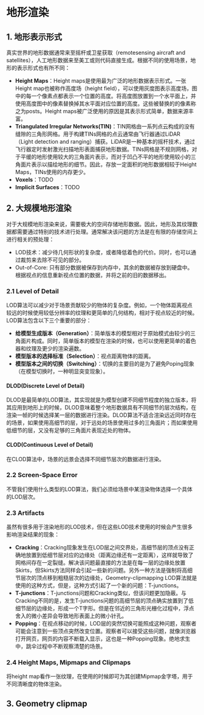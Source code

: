 # 地形渲染

## 1. 地形表示形式
真实世界的地形数据通常来至摇杆或卫星获取（remotesensing aircraft and satellites），人工地形数据来至美工或则代码直接生成。根据不同的使用场景，地形的表示形式也有所不同：
* **Height Maps**：Height maps是使用最为广泛的地形数据表示形式。一张Height map也被称作高度场（height field），可以使用灰度图表示高度场，图中的每一个像素点都表示一个位置的高度。将高度图放置到一个水平面上，并使用高度图中的像素替换掉其水平面对应位置的高度。这些被替换的的像素称之为posts。Height maps被广泛使用的原因是其表示形式简单，数据来源丰富。
* **Triangulated Irregular Networks(TIN)**：TIN网格由一系列点云构成的没有缝隙的三角形网格。用于构建TINs网格的点云通常由飞行器通过LiDAR（Light detection and ranging）捕获。LiDAR是一种基本的摇杆技术，通过飞行器定时发射激光扫描地形表面捕获地形数据。TINs网格是不规则网格，对于平缓的地形使用较大的三角面片表示，而对于凹凸不平的地形使用较小的三角面片表示以描绘地形的细节。因此，存放一定面积的地形数据相较于Height Maps，TINs使用的内存更少。
* **Voxels**：TODO
* **Implicit Surfaces**：TODO

## 2. 大规模地形渲染
对于大规模地形渲染来说，需要极大的空间存储地形数据。因此，地形及其纹理数据都需要通过特别的技术进行处理。通常解决该问题的方法是在有限的存储空间上进行相关的预处理：
* LOD技术：减少待几何形状的复杂度，或者降低着色的代价。同时，也可以通过裁剪来去除不可见的部分。
* Out-of-Core: 只有部分数据被保存到内存中，其余的数据被存放到硬盘中。根据视点的信息重新视点位置的数据，并将之前的旧的数据移出。

### 2.1 Level of Detail
LOD算法可以减少对于场景贡献较少的物体的复杂度。例如，一个物体距离视点较远的时候使用较低分辨率的纹理和更简单的几何结构，相对于视点较近的时候。LOD算法包含以下三个重要的部分：
* **给模型生成版本（Generation）**：简单版本的模型相对于原始模式由较少的三角面片构成。同时，简单版本的模型在渲染的时候，也可以使用更简单的着色器和纹理及更少的渲染遍数。
* **模型版本的选择标准（Selection）**：视点距离物体的距离。
* **模型版本之间的切换（Switching）**：切换的主要目的是为了避免Poping现象（在模型切换时，一种明显突变现象）。

#### DLOD(Discrete Level of Detail)
DLOD是最简单的LOD算法，其实现就是为模型创建不同细节程度的独立版本，将其应用到地形上的时候，DLOD意味着整个地形数据具有不同细节的层次结构，在渲染一帧的时候选择某一层的数据进行渲染。DLOD算法不适合渲染远近同时存在的场景，如果使用高细节的层，对于远处的场景使用过多的三角面片；而如果使用低细节的层，又没有足够的三角面片表现近处的物体。

#### CLOD(Continuous Level of Detail)
在CLOD算法中，场景的远景会选择不同细节层次的数据进行渲染。

### 2.2 Screen-Space Error
不管我们使用什么类型的LOD算法，我们必须给场景中某渲染物体选择一个具体的LOD层次。

### 2.3 Artifacts
虽然有很多用于渲染地形的LOD技术，但在这些LOD技术使用的时候会产生很多影响渲染结果的现象：
* **Cracking**：Cracking现象发生在LOD层之间交界处，高细节层的顶点没有正确地放置到低细节层对应的边缘处（距离边缘还有一定距离），这样就导致了网格间存在一定裂缝。解决该问题最直接的方法是在每一层的边缘处放置Skirts，但Skirts方法同样会引起一些新的问题。另外一种方法是强制将高细节层次的顶点移到粗糙层次的边缘处，Geometry-clipmapping LOD算法就是使用的这种方式，但是，这种方式引起了一个新的问题：T-junctions。
* **T-junctions**：T-junctions问题和Cracking类似，但该问题更加隐蔽。与Cracking不同的是，发生T-junctions问题的高细节层的顶点确实放置到了低细节层的边缘处，形成一个T字形。但是在邻近的三角形光栅化过程中，浮点舍入的微小差异会导致地形表面上的微小针孔。
* **Popping**：在视点移动的时候，LOD层的突然切换可能照成这种问题，观察者可能会注意到一些顶点突然改变位置。观察者可以接受这些问题，就像浏览器打开网页，网页的内容不断载入显示，这也是一种Popping现象。绝地求生中，跳伞过程中不断观察清楚的场景。

### 2.4 Height Maps, Mipmaps and Clipmaps
将height map看作一张纹理，在使用的时候即可为其创建Mipmap金字塔，用于不同清晰度的物体渲染。

## 3. Geometry clipmap
